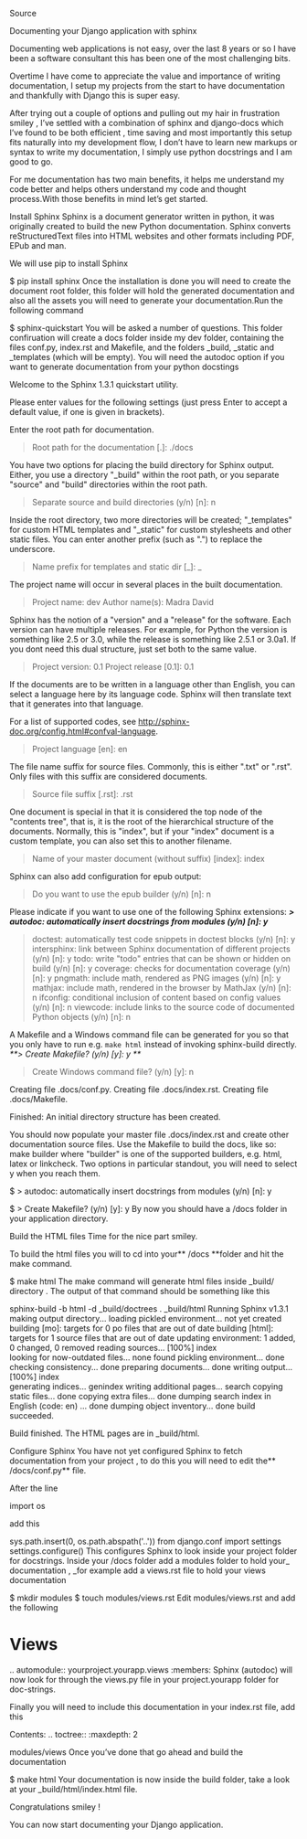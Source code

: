 Source

Documenting your Django application with sphinx
 

Documenting web applications is not easy, over the last 8 years or so I have been a software consultant this has been one of the most challenging bits.

Overtime I have come to appreciate the value and importance of writing documentation, I setup my projects from the start to have documentation and thankfully with Django this is super easy.

After trying out a couple of  options and pulling out my hair in frustration smiley , I’ve settled with a combination of sphinx and django-docs which I’ve found to be both efficient , time saving and most importantly this setup fits naturally into my development flow, I don’t have to learn new markups or syntax to write my documentation, I simply use python docstrings and I am good to go.

For me documentation has two main benefits, it helps me understand my code better and helps others understand my code and thought process.With those benefits in mind let’s get started.

Install Sphinx
Sphinx is a document generator written in python, it was originally created to build the new Python documentation.
Sphinx converts reStructuredText files into HTML websites and other formats including PDF, EPub and man.

We will use pip to install Sphinx

$ pip install sphinx
Once the installation is done you will need to create the document root folder, this folder will hold  the generated documentation and also all the assets you will need to generate your documentation.Run the following command

$ sphinx-quickstart
You will be asked a number of questions.
This folder confiruation will create a docs folder inside my dev folder, containing the files conf.py, index.rst and Makefile, and the folders _build, _static and _templates (which will be empty).
You will need the autodoc option if you want to generate documentation from your python docstings

Welcome to the Sphinx 1.3.1 quickstart utility.

Please enter values for the following settings (just press Enter to
accept a default value, if one is given in brackets).

Enter the root path for documentation.
> Root path for the documentation [.]: ./docs

You have two options for placing the build directory for Sphinx output.
Either, you use a directory "_build" within the root path, or you separate
"source" and "build" directories within the root path.
> Separate source and build directories (y/n) [n]: n

Inside the root directory, two more directories will be created; "_templates"
for custom HTML templates and "_static" for custom stylesheets and other static
files. You can enter another prefix (such as ".") to replace the underscore.
> Name prefix for templates and static dir [_]: _

The project name will occur in several places in the built documentation.
> Project name: dev
> Author name(s): Madra David

Sphinx has the notion of a "version" and a "release" for the
software. Each version can have multiple releases. For example, for
Python the version is something like 2.5 or 3.0, while the release is
something like 2.5.1 or 3.0a1.  If you dont need this dual structure,
just set both to the same value.
> Project version: 0.1
> Project release [0.1]: 0.1

If the documents are to be written in a language other than English,
you can select a language here by its language code. Sphinx will then
translate text that it generates into that language.

For a list of supported codes, see
http://sphinx-doc.org/config.html#confval-language.
> Project language [en]: en

The file name suffix for source files. Commonly, this is either ".txt"
or ".rst".  Only files with this suffix are considered documents.
> Source file suffix [.rst]: .rst

One document is special in that it is considered the top node of the
"contents tree", that is, it is the root of the hierarchical structure
of the documents. Normally, this is "index", but if your "index"
document is a custom template, you can also set this to another filename.
> Name of your master document (without suffix) [index]: index

Sphinx can also add configuration for epub output:
> Do you want to use the epub builder (y/n) [n]: n

Please indicate if you want to use one of the following Sphinx extensions:
**_> autodoc: automatically insert docstrings from modules (y/n) [n]: y_**
> doctest: automatically test code snippets in doctest blocks (y/n) [n]: y
> intersphinx: link between Sphinx documentation of different projects (y/n) [n]: y
> todo: write "todo" entries that can be shown or hidden on build (y/n) [n]: y
> coverage: checks for documentation coverage (y/n) [n]: y
> pngmath: include math, rendered as PNG images (y/n) [n]: y
> mathjax: include math, rendered in the browser by MathJax (y/n) [n]: n
> ifconfig: conditional inclusion of content based on config values (y/n) [n]: n
> viewcode: include links to the source code of documented Python objects (y/n) [n]: n

A Makefile and a Windows command file can be generated for you so that you
only have to run e.g. `make html` instead of invoking sphinx-build
directly.
_**> Create Makefile? (y/n) [y]: y **_
> Create Windows command file? (y/n) [y]: n

Creating file .docs/conf.py.
Creating file .docs/index.rst.
Creating file .docs/Makefile.

Finished: An initial directory structure has been created.

You should now populate your master file .docs/index.rst and create other documentation
source files. Use the Makefile to build the docs, like so:
   make builder
where "builder" is one of the supported builders, e.g. html, latex or linkcheck.
Two options in particular standout, you will need to select y when you reach them.

$ > autodoc: automatically insert docstrings from modules (y/n) [n]: y

$ > Create Makefile? (y/n) [y]: y 
By now you should have a /docs folder in your application directory.

Build the HTML files
Time for the nice part smiley. 

To build the html files you will to cd into your** /docs **folder and hit the make command.

$ make html
The make command will generate html files inside _build/ directory . The output of that command should be something like this

sphinx-build -b html -d _build/doctrees   . _build/html
Running Sphinx v1.3.1
making output directory...
loading pickled environment... not yet created
building [mo]: targets for 0 po files that are out of date
building [html]: targets for 1 source files that are out of date
updating environment: 1 added, 0 changed, 0 removed
reading sources... [100%] index                                                                                                                 
looking for now-outdated files... none found
pickling environment... done
checking consistency... done
preparing documents... done
writing output... [100%] index                                                                                                                  
generating indices... genindex
writing additional pages... search
copying static files... done
copying extra files... done
dumping search index in English (code: en) ... done
dumping object inventory... done
build succeeded.

Build finished. The HTML pages are in _build/html.
 

Configure Sphinx
You have not yet configured Sphinx to fetch documentation from your project , to do this you will need to edit the** /docs/conf.py** file. 

After the line

import os

add this

sys.path.insert(0, os.path.abspath('..'))
from django.conf import settings
settings.configure()
This configures Sphinx to look inside your project folder for docstrings.
Inside your /docs folder add a modules folder to hold your_ documentation , _for example add a views.rst file to hold your views documentation

$ mkdir modules
$ touch modules/views.rst
Edit modules/views.rst and add the following

Views
======
.. automodule:: yourproject.yourapp.views
    :members:
Sphinx (autodoc) will now look for through the views.py file in your project.yourapp folder for doc-strings.

Finally you will need to include this documentation in your index.rst file, add this

Contents:
.. toctree::
   :maxdepth: 2

   modules/views
Once you’ve done that go ahead and build the documentation

$ make html
Your documentation is now inside the build folder, take a look at your _build/html/index.html file.

Congratulations smiley !

You can now start documenting your Django application.
